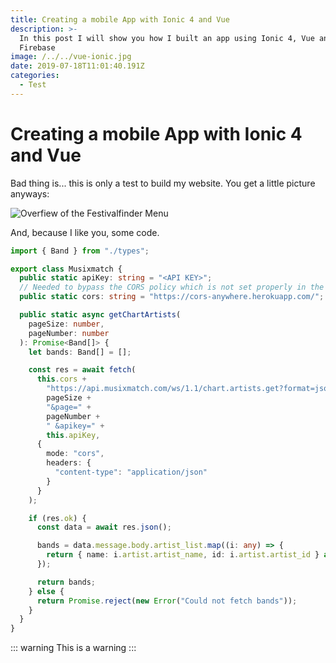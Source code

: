 ```yaml
---
title: Creating a mobile App with Ionic 4 and Vue
description: >-
  In this post I will show you how I built an app using Ionic 4, Vue and
  Firebase
image: /../../vue-ionic.jpg
date: 2019-07-18T11:01:40.191Z
categories:
  - Test
---
```

# Creating a mobile App with Ionic 4 and Vue

Bad thing is... this is only a test to build my website. You get a little picture anyways:

![Overfiew of the Festivalfinder Menu](/../../festivalfinder.png "Festivalfinder App screenshot")

And, because I like you, some code.

``` ts
import { Band } from "./types";

export class Musixmatch {
  public static apiKey: string = "<API KEY>";
  // Needed to bypass the CORS policy which is not set properly in the musixmatch api...
  public static cors: string = "https://cors-anywhere.herokuapp.com/";

  public static async getChartArtists(
    pageSize: number,
    pageNumber: number
  ): Promise<Band[]> {
    let bands: Band[] = [];

    const res = await fetch(
      this.cors +
        "https://api.musixmatch.com/ws/1.1/chart.artists.get?format=json&page_size=" +
        pageSize +
        "&page=" +
        pageNumber +
        " &apikey=" +
        this.apiKey,
      {
        mode: "cors",
        headers: {
          "content-type": "application/json"
        }
      }
    );

    if (res.ok) {
      const data = await res.json();

      bands = data.message.body.artist_list.map((i: any) => {
        return { name: i.artist.artist_name, id: i.artist.artist_id } as Band;
      });

      return bands;
    } else {
      return Promise.reject(new Error("Could not fetch bands"));
    }
  }
}
```

::: warning
This is a warning
:::
